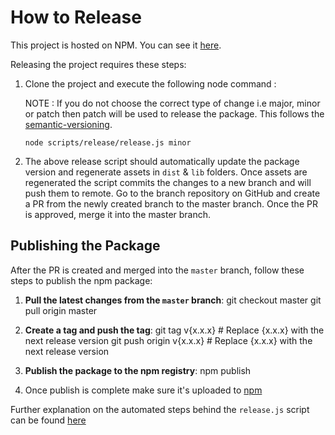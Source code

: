 # How to Release

This project is hosted on NPM.  You can see it [here][project-url].

Releasing the project requires these steps:

1. Clone the project and execute the following node command : 
   
   NOTE : If you do not choose the correct type of change i.e major, minor or patch then patch will be used to release the package. This follows the [semantic-versioning].

   ```
   node scripts/release/release.js minor
   ``` 

2. The above release script should automatically update the package version and regenerate assets in ```dist``` & ```lib``` folders. Once assets are regenerated the script commits the changes to a new branch and will push them to remote. Go to the branch repository on GitHub and create a PR from the newly created branch to the master branch. Once the PR is approved, merge it into the master branch. 

## Publishing the Package

After the PR is created and merged into the `master` branch, follow these steps to publish the npm package:

1. **Pull the latest changes from the `master` branch**:
   git checkout master
   git pull origin master

2. **Create a tag and push the tag**:
   git tag v{x.x.x}  # Replace {x.x.x} with the next release version
   git push origin v{x.x.x}  # Replace {x.x.x} with the next release version

3. **Publish the package to the npm registry**:
   npm publish

4. Once publish is complete make sure it's uploaded to [npm][project-url]

Further explanation on the automated steps behind the ```release.js``` script can be found [here][release-documentation]

[project-url]: https://www.npmjs.com/package/cerner-smart-embeddable-lib
[release-documentation]: https://github.com/cerner/cerner-smart-embeddable-lib/blob/master/scripts/release/README.md
[semantic-versioning]: http://semver.org/